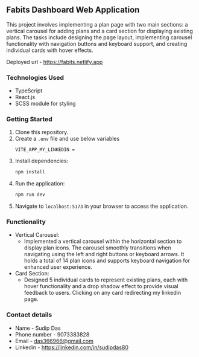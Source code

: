 ## Fabits Dashboard Web Application

This project involves implementing a plan page with two main sections: a vertical carousel for adding plans and a card section for displaying existing plans. The tasks include designing the page layout, implementing carousel functionality with navigation buttons and keyboard support, and creating individual cards with hover effects.

Deployed url - https://fabits.netlify.app

### Technologies Used
- TypeScript
- React.js
- SCSS module for styling
  
### Getting Started
1. Clone this repository.
2. Create a `.env` file and use below variables
    ```
    VITE_APP_MY_LINKEDIN = 
    ```
3. Install dependencies:
    ```bash
    npm install
    ```
4. Run the application:
    ```bash
    npm run dev
    ```
6. Navigate to `localhost:5173` in your browser to access the application.

### Functionality
- Vertical Carousel:
  - Implemented a vertical carousel within the horizontal section to display plan icons. The carousel smoothly transitions when navigating using the left and right buttons or keyboard arrows. It holds a total of 14 plan icons and supports keyboard navigation for enhanced user experience.
- Card Section:
  - Designed 5 individual cards to represent existing plans, each with hover functionality and a drop shadow effect to provide visual feedback to users. Clicking on any card redirecting my linkedin page.

### Contact details
- Name - Sudip Das
- Phone number - 9073383828
- Email - das366966@gmail.com
- Linkedin - https://linkedin.com/in/sudipdas80